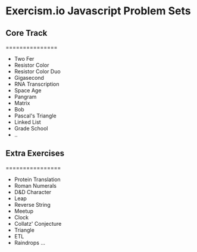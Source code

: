 # Exercism.io Javascript Problem Sets

## Core Track
===============

* Two Fer
* Resistor Color
* Resistor Color Duo
* Gigasecond
* RNA Transcription
* Space Age
* Pangram
* Matrix
* Bob
* Pascal's Triangle
* Linked List
* Grade School
* ..

## Extra Exercises
================

* Protein Translation
* Roman Numerals
* D&D Character
* Leap
* Reverse String
* Meetup
* Clock
* Collatz' Conjecture
* Triangle
* ETL
* Raindrops
...